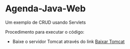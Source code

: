 # Agenda-Java-Web
Um exemplo de CRUD usando Servlets

Procedimento para executar o código:

* Baixe o servidor Tomcat através do link <a href="http://tomcat.apache.org">Baixar Tomcat</a>
